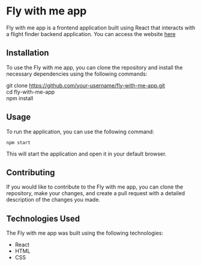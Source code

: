 # Fly with me app

Fly with me app is a frontend application built using React that interacts with a flight finder backend application. You can access the website [here](https://flight-finder-frontend-jakhongir222.vercel.app/)

## Installation

To use the Fly with me app, you can clone the repository and install the necessary dependencies using the following commands:


git clone https://github.com/your-username/fly-with-me-app.git   
cd fly-with-me-app   
npm install   

## Usage

To run the application, you can use the following command:


`npm start`
    
This will start the application and open it in your default browser.

## Contributing

If you would like to contribute to the Fly with me app, you can clone the repository, make your changes, and create a pull request with a detailed description of the changes you made.

## Technologies Used

The Fly with me app was built using the following technologies:

- React
- HTML
- CSS
